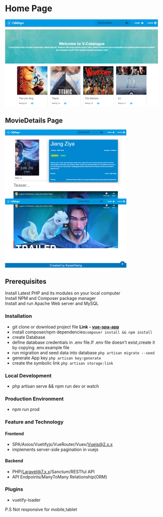 <p align="center">
  <h1>Home Page</h1>
  <img width="800" height="auto" src="public/images/home_page.png">
  <h2>MovieDetails Page</h2>
  <img align="left" width="400" height="auto" src="public/images/movie_detail_top.png">
  <img  width="400" height="auto" src="public/images/movie_detail_bot.png">
</p>

## Prerequisites

Install Latest PHP and its modules on your local computer  
Install NPM and Composer package manager  
Install and run Apache Web server and MySQL

### Installation

-   git clone or download project file **Link - [vue-spa-app](https://github.com/kyawkyawhlaing/movie-library-demo.git)**
-   install composer/npm dependencies`composer install && npm install`
-   create Database
-   define database credentials in .env file.If .env file doesn't exist,create it by copying .env.example file
-   run migration and seed data into database `php artisan migrate --seed`
-   generate App key `php artisan key:generate`
-   create the symbolic link `php artisan storage:link`

### Local Development

-   php artisan serve && npm run dev or watch

### Production Environment

-   npm run prod

### Feature and Technology

#### Frontend

-   SPA/Axios/Vuetifyjs/VueRouter/Vuex/Vuejs@2.x.x
-   implements server-side pagination in vuejs

#### Backend

-   PHP/Laravel@7.x.x/Sanctum/RESTful API
-   API Endpoints/ManyToMany Relationship(ORM)

### Plugins

-   vuetify-loader

P.S Not responsive for mobile,tablet
